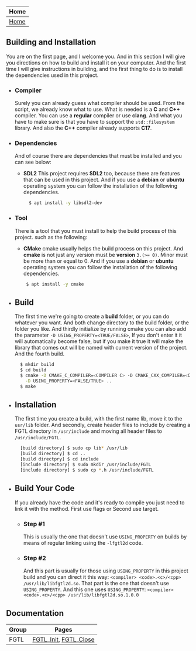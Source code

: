 | Home                     |
|:-------------------------|
| [Home](../index.html)    |

## Building and Installation
You are on the first page, and I welcome you. 
And in this section I will give you directions on 
how to build and install it on your computer.
And the first time I will give instructions 
in building, and the first thing to do is to 
install the dependencies used in this project.
- ### Compiler
  Surely you can already guess what compiler should be used.
  From the script, we already know what to use.
  What is needed is a **C** and **C++** compiler.
  You can use a **regular** compiler or use **clang**.
  And what you have to make sure is that you have to 
  support the `std::filesystem` library.
  And also the **C++** compiler already supports **C17**.
- ### Dependencies
  And of course there are dependencies that must be installed and you can see below:
  - **SDL2**
    This project requires **SDL2** too, because there are features that can be used in this project.
    And if you use a **debian** or **ubuntu** operating system you can follow the installation of the 
    following dependencies.
    ```bash
      $ apt install -y libsdl2-dev
    ```   
- ### Tool
  There is a tool that you must install to help 
  the build process of this project. such as the following:
  - **CMake**
    cmake usually helps the build process on this project.
    And **cmake** is not just any version must be **version** `3.(>= 0)`.
    Minor must be more than or equal to 0.
    And if you use a **debian** or **ubuntu** operating system you can follow the installation of the 
    following dependencies.
     ```bash
      $ apt install -y cmake
    ```

- ## Build
  The first time we're going to create a **build** folder, 
  or you can do whatever you want. And both change directory 
  to the build folder, or the folder you like. And thirdly 
  initialize by running cmake you can also add the parameter 
  `-D USING_PROPERTY=<TRUE/FALSE>`, If you don't enter it it 
  will automatically become false, but if you make it true it 
  will make the library that comes out will be named with current 
  version of the project. And the fourth build.
  ```bash
    $ mkdir build
    $ cd build
    $ cmake -D CMAKE_C_COMPILER=<COMPILER C> -D CMAKE_CXX_COMPILER=<COMPILER C++> \
      -D USING_PROPERTY=<FALSE/TRUE> ..
    $ make
  ```
  
- ## Installation
  The first time you create a build, with the first name lib, 
  move it to the `usr/lib` folder. And secondly, create header 
  files to include by creating a FGTL directory in `/usr/include` 
  and moving all header files to `/usr/include/FGTL`.
  ```bash
    [build directory] $ sudo cp lib* /usr/lib
    [build directory] $ cd ..
    [build directpry] $ cd include
    [include directory] $ sudo mkdir /usr/include/FGTL
    [include directory] $ sudo cp *.h /usr/include/FGTL
  ```
  
- ## Build Your Code
  If you already have the code and it's ready to compile you 
  just need to link it with the method. First use flags or 
  Second use target.
  - ### Step #1
    This is usually the one that doesn't use `USING_PROPERTY` on 
    builds by means of regular linking using the `-lfgtl2d` code.
  - ### Step #2
    And this part is usually for those using `USING_PROPERTY` in 
    this project build and you can direct it this way: 
    `<compiler> <code>.<c>/<cpp> /usr/lib/libfgtl2d.so`. That part 
    is the one that doesn't use `USING_PROPERTY`. And this one uses 
    `USING_PROPERTY`: `<compiler> <code>.<c>/<cpp> /usr/lib/libfgtl2d.so.1.0.0`

## Documentation
| Group | Pages                                                           |
|:------|-----------------------------------------------------------------|
| FGTL  | [FGTL_Init](../fgtl/init.html), [FGTL_Close](../fgtl/quit.html) |
